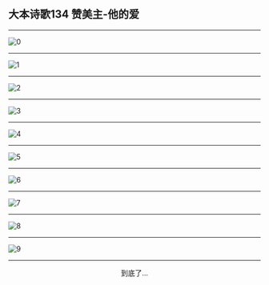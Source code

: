 
## 大本诗歌134 赞美主-他的爱
        
<div id="aplayer0"></div>

<div id="aplayer1"></div>

<div id="aplayer2"></div>

---

<img alt="0" data-original="/data/d0129/0.png">

---

<img alt="1" data-original="/data/d0129/1.png">

---

<img alt="2" data-original="/data/d0129/2.png">

---

<img alt="3" data-original="/data/d0129/3.png">

---

<img alt="4" data-original="/data/d0129/4.png">

---

<img alt="5" data-original="/data/d0129/5.png">

---

<img alt="6" data-original="/data/d0129/6.png">

---

<img alt="7" data-original="/data/d0129/7.png">

---

<img alt="8" data-original="/data/d0129/8.png">

---

<img alt="9" data-original="/data/d0129/9.png">

---

<p style="text-align: center">到底了...</p>

<script src="/js/dist-view.js"></script>

<script>
MAIN.id = 'd0129';
        
const ap0 = new APlayer({
    container: document.getElementById('aplayer0'),
    volume: 1,
    loop: 'none',
    preload: 'none',
    audio: [{
        name: 'D134.mp3',
        artist: '大本诗歌',
        url: 'https://res.wx.qq.com/voice/getvoice?mediaid=MzI0NTk3MDM5M18yMjQ3NTE5MTk3',
        cover: '/favicon'
    }]
});
const ap1 = new APlayer({
    container: document.getElementById('aplayer1'),
    volume: 1,
    loop: 'none',
    preload: 'none',
    audio: [{
        name: 'D134第一节领唱.mp3',
        artist: '大本诗歌',
        url: 'https://res.wx.qq.com/voice/getvoice?mediaid=MzI0NTk3MDM5M18yMjQ3NTE5MTk4',
        cover: '/favicon'
    }]
});
const ap2 = new APlayer({
    container: document.getElementById('aplayer2'),
    volume: 1,
    loop: 'none',
    preload: 'none',
    audio: [{
        name: 'D134教唱版.mp3',
        artist: '大本诗歌',
        url: 'https://res.wx.qq.com/voice/getvoice?mediaid=MzI0NTk3MDM5M18yMjQ3NTE5MTk5',
        cover: '/favicon'
    }]
});
</script>
